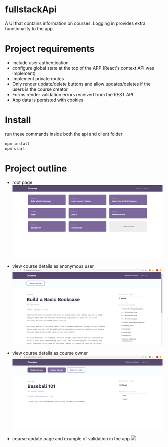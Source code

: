 # fullstackApi

A UI that contains information on courses. Logging in provides extra functionality to the app.

# Project requirements

* Include user authentication
* configure global state at the top of the APP (React's context API was implement)
* Implement private routes
* Only render update/delete buttons and allow updates/deletes if the users is the course creator
* Forms render validation errors received from the REST API
* App data is persisted with cookies


# Install
run these commands inside both the api and client folder
```
npm install
npm start
```

# Project outline

* root page
![](project-pics/courses.png)


* view course details as anonymous user
![](project-pics/course-detail-anon-user.png)


* view course details as course owner
![](project-pics/course-detail-user-owned-view.png)

* course update page and example of validation in the app
![](project-pics/course-update-validation.png)
